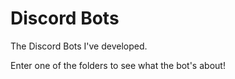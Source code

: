 # Discord Bots
 
The Discord Bots I've developed.

Enter one of the folders to see what the bot's about!
